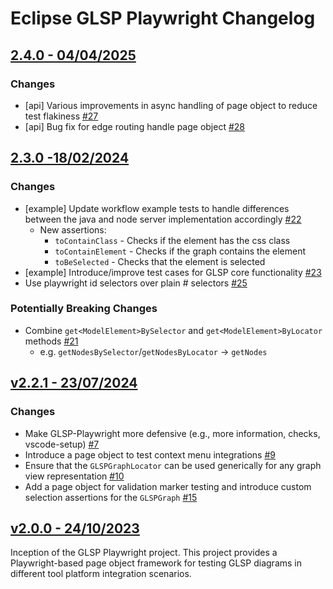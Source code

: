 # Eclipse GLSP Playwright Changelog

## [2.4.0 - 04/04/2025](https://github.com/eclipse-glsp/glsp-playwright/releases/tag/v2.4.0)

### Changes

-   [api] Various improvements in async handling of page object to reduce test flakiness [#27](https://github.com/eclipse-glsp/glsp-playwright/pull/27)
-   [api] Bug fix for edge routing handle page object [#28](https://github.com/eclipse-glsp/glsp-playwright/pull/28)

## [2.3.0 -18/02/2024](https://github.com/eclipse-glsp/glsp-playwright/releases/tag/v2.3.0)

### Changes

-   [example] Update workflow example tests to handle differences between the java and node server implementation accordingly [#22](https://github.com/eclipse-glsp/glsp-playwright/pull/22)
    -   New assertions:
        -   `toContainClass` - Checks if the element has the css class
        -   `toContainElement` - Checks if the graph contains the element
        -   `toBeSelected` - Checks that the element is selected
-   [example] Introduce/improve test cases for GLSP core functionality [#23](https://github.com/eclipse-glsp/glsp-playwright/pull/23)
-   Use playwright id selectors over plain # selectors [#25](https://github.com/eclipse-glsp/glsp-playwright/pull/25)

### Potentially Breaking Changes

-   Combine `get<ModelElement>BySelector` and `get<ModelElement>ByLocator` methods [#21](https://github.com/eclipse-glsp/glsp-playwright/pull/21)
    -   e.g. `getNodesBySelector`/`getNodesByLocator` -> `getNodes`

## [v2.2.1 - 23/07/2024](https://github.com/eclipse-glsp/glsp-playwright/releases/tag/v2.2.1)

### Changes

-   Make GLSP-Playwright more defensive (e.g., more information, checks, vscode-setup) [#7](https://github.com/eclipse-glsp/glsp-playwright/pull/7)
-   Introduce a page object to test context menu integrations [#9](https://github.com/eclipse-glsp/glsp-playwright/pull/9/)
-   Ensure that the `GLSPGraphLocator` can be used generically for any graph view representation [#10](https://github.com/eclipse-glsp/glsp-playwright/pull/10)
-   Add a page object for validation marker testing and introduce custom selection assertions for the `GLSPGraph` [#15](https://github.com/eclipse-glsp/glsp-playwright/pull/15)

## [v2.0.0 - 24/10/2023](https://github.com/eclipse-glsp/glsp-playwright/releases/tag/v2.0.0)

Inception of the GLSP Playwright project.
This project provides a Playwright-based page object framework for testing GLSP diagrams in different tool platform integration scenarios.
